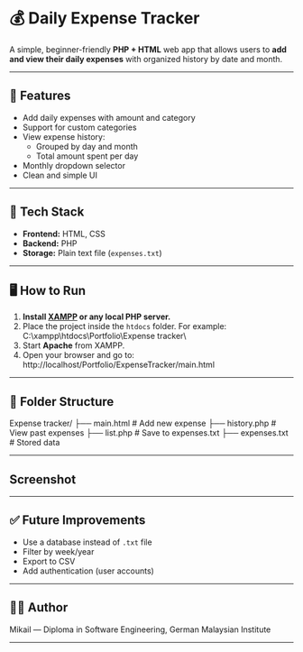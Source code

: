 # 💰 Daily Expense Tracker

A simple, beginner-friendly **PHP + HTML** web app that allows users to **add and view their daily expenses** with organized history by date and month.

---

## 📌 Features

- Add daily expenses with amount and category
- Support for custom categories
- View expense history:
  - Grouped by day and month
  - Total amount spent per day
- Monthly dropdown selector
- Clean and simple UI

---

## 🧩 Tech Stack

- **Frontend:** HTML, CSS
- **Backend:** PHP
- **Storage:** Plain text file (`expenses.txt`)

---

## 🖥️ How to Run

1. **Install [XAMPP](https://www.apachefriends.org/) or any local PHP server.**
2. Place the project inside the `htdocs` folder. For example: C:\xampp\htdocs\Portfolio\Expense tracker\
3. Start **Apache** from XAMPP.
4. Open your browser and go to: http://localhost/Portfolio/ExpenseTracker/main.html  
 
---

## 📂 Folder Structure

Expense tracker/
├── main.html # Add new expense
├── history.php # View past expenses
├── list.php # Save to expenses.txt
├── expenses.txt # Stored data

---

## Screenshot

---

## ✅ Future Improvements

- Use a database instead of `.txt` file
- Filter by week/year
- Export to CSV
- Add authentication (user accounts)

---

## 🧑‍💻 Author

Mikail — Diploma in Software Engineering, German Malaysian Institute

---